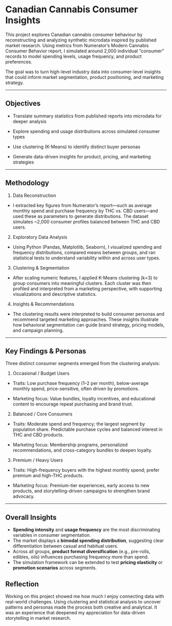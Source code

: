 # Canadian Cannabis Consumer Insights  

This project explores Canadian cannabis consumer behaviour by reconstructing and analyzing synthetic microdata inspired by published market research. Using metrics from Numerator’s Modern Cannabis Consumer Behavior report, I simulated around 2,000 individual “consumer” records to model spending levels, usage frequency, and product preferences.

The goal was to turn high-level industry data into consumer-level insights that could inform market segmentation, product positioning, and marketing strategy.

---

## Objectives

- Translate summary statistics from published reports into microdata for deeper analysis

- Explore spending and usage distributions across simulated consumer types

- Use clustering (K-Means) to identify distinct buyer personas

- Generate data-driven insights for product, pricing, and marketing strategies

---

## Methodology

1. Data Reconstruction
- I extracted key figures from Numerator’s report—such as average monthly spend and purchase frequency by THC vs. CBD users—and used these as parameters to generate distributions. The dataset simulates ~2,000 consumer profiles balanced between THC and CBD users.

2. Exploratory Data Analysis
- Using Python (Pandas, Matplotlib, Seaborn), I visualized spending and frequency distributions, compared means between groups, and ran statistical tests to understand variability within and across user types.

3. Clustering & Segmentation
- After scaling numeric features, I applied K-Means clustering (k=3) to group consumers into meaningful clusters. Each cluster was then profiled and interpreted from a marketing perspective, with supporting visualizations and descriptive statistics.

4. Insights & Recommendations
- The clustering results were interpreted to build consumer personas and recommend targeted marketing approaches. These insights illustrate how behavioral segmentation can guide brand strategy, pricing models, and campaign planning.

---

## Key Findings & Personas

Three distinct consumer segments emerged from the clustering analysis:

1. Occasional / Budget Users

- Traits: Low purchase frequency (1–2 per month), below-average monthly spend, price-sensitive, often driven by promotions.

- Marketing focus: Value bundles, loyalty incentives, and educational content to encourage repeat purchasing and brand trust.

2. Balanced / Core Consumers

- Traits: Moderate spend and frequency; the largest segment by population share. Predictable purchase cycles and balanced interest in THC and CBD products.

- Marketing focus: Membership programs, personalized recommendations, and cross-category bundles to deepen loyalty.

3. Premium / Heavy Users

- Traits: High-frequency buyers with the highest monthly spend; prefer premium and high-THC products.

- Marketing focus: Premium-tier experiences, early access to new products, and storytelling-driven campaigns to strengthen brand advocacy.

---

## Overall Insights

- **Spending intensity** and **usage frequency** are the most discriminating variables in consumer segmentation.  
- The market displays a **bimodal spending distribution**, suggesting clear differentiation between casual and habitual users.  
- Across all groups, **product format diversification** (e.g., pre-rolls, edibles, oils) influences purchasing frequency more than spend.  
- The simulation framework can be extended to test **pricing elasticity** or **promotion scenarios** across segments.

## Reflection

Working on this project showed me how much I enjoy connecting data with real-world challenges. Using clustering and statistical analysis to uncover patterns and personas made the process both creative and analytical. It was an experience that deepened my appreciation for data-driven storytelling in market research.
